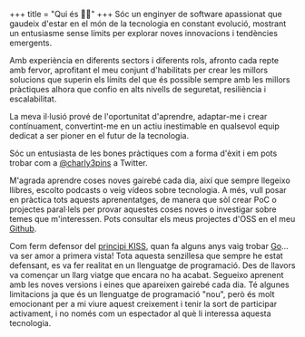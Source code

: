 +++
title = "Qui és 🤷‍♂️"
+++
Sóc un enginyer de software apassionat que gaudeix d'estar en el món de la tecnologia en constant evolució, mostrant un entusiasme sense límits per explorar noves innovacions i tendències emergents.

Amb experiència en diferents sectors i diferents rols, afronto cada repte amb fervor, aprofitant el meu conjunt d'habilitats per crear les millors solucions que superin els límits del que és possible sempre amb les millors pràctiques alhora que confio en alts nivells de seguretat, resiliència i escalabilitat.

La meva il·lusió prové de l'oportunitat d'aprendre, adaptar-me i crear contínuament, convertint-me en un actiu inestimable en qualsevol equip dedicat a ser pioner en el futur de la tecnologia.

Sóc un entusiasta de les bones pràctiques com a forma d'èxit i em pots trobar com a [@charly3pins](https://twitter.com/charly3pins) a Twitter.

M'agrada aprendre coses noves gairebé cada dia, així que sempre llegeixo llibres, escolto podcasts o veig vídeos sobre tecnologia. A més, vull posar en pràctica tots aquests aprenentatges, de manera que sòl crear PoC o projectes paral·lels per provar aquestes coses noves o investigar sobre temes que m'interessen. Pots consultar els meus projectes d'OSS en el meu [Github](https://github.com/charly3pins).

Com ferm defensor del [principi KISS](https://ca.wikipedia.org/wiki/Principi_KISS), quan fa alguns anys vaig trobar [Go](https://golang.org/)... va ser amor a primera vista! Tota aquesta senzillesa que sempre he estat defensant, es va fer realitat en un llenguatge de programació. Des de llavors va començar un llarg viatge que encara no ha acabat. Segueixo aprenent amb les noves versions i eines que apareixen gairebé cada dia. Té algunes limitacions ja que és un llenguatge de programació "nou", però és molt emocionant per a mi viure aquest creixement i tenir la sort de participar activament, i no només com un espectador al què li interessa aquesta tecnologia.